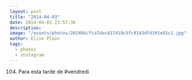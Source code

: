 ```yaml
---
layout: post
title: "2014-04-03"
date: 2014-04-03 23:57:38
description: 
image: "/assets/photos/201404/fca7dac617418c5fc0143df4391e91c1.jpg"
author: Elise Plain
tags: 
  - photos
  - instagram
---
```


104. Para esta tarde de #vendredi
<p></p>

